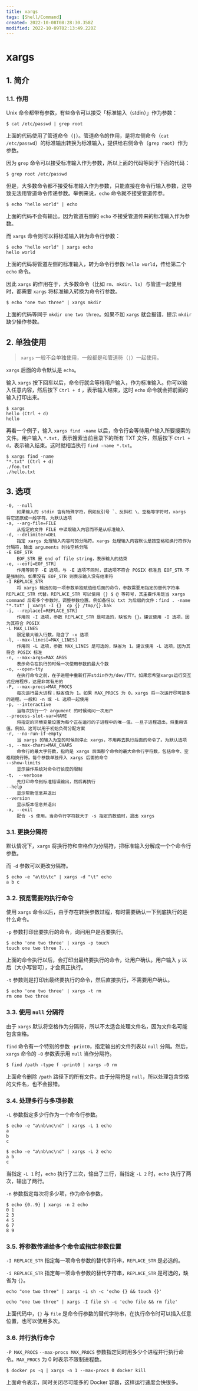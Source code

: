 ```yaml
---
title: xargs
tags: [Shell/Command]
created: 2022-10-08T08:28:30.358Z
modified: 2022-10-09T02:13:49.220Z
---
```


# xargs

## 1. 简介

### 1.1. 作用

Unix 命令都带有参数，有些命令可以接受「标准输入（stdin）」作为参数：

```shell
$ cat /etc/passwd | grep root
```

上面的代码使用了管道命令（`|`）。管道命令的作用，是将左侧命令（`cat /etc/passwd`）的标准输出转换为标准输入，提供给右侧命令（`grep root`）作为参数。

因为 `grep` 命令可以接受标准输入作为参数，所以上面的代码等同于下面的代码：

```shell
$ grep root /etc/passwd
```

但是，大多数命令都不接受标准输入作为参数，只能直接在命令行输入参数，这导致无法用管道命令传递参数。举例来说，`echo` 命令就不接受管道传参。

```shell
$ echo "hello world" | echo
```

上面的代码不会有输出。因为管道右侧的 `echo` 不接受管道传来的标准输入作为参数。

而 `xargs` 命令则可以将标准输入转为命令行参数：

```shell
$ echo "hello world" | xargs echo
hello world
```

上面的代码将管道左侧的标准输入，转为命令行参数 `hello world`，传给第二个 `echo` 命令。

因此 `xargs` 的作用在于，大多数命令（比如 `rm`、`mkdir`、`ls`）与管道一起使用时，都需要 `xargs` 将标准输入转换为命令行参数。

```shell
$ echo "one two three" | xargs mkdir
```

上面的代码等同于 `mkdir one two three`。如果不加 `xargs` 就会报错，提示 `mkdir` 缺少操作参数。

## 2. 单独使用

> `xargs` 一般不会单独使用，一般都是和管道符（`|`）一起使用。

`xargs` 后面的命令默认是 `echo`。

输入 `xargs` 按下回车以后，命令行就会等待用户输入，作为标准输入。你可以输入任意内容，然后按下 `Ctrl + d` ，表示输入结束，这时 `echo` 命令就会把前面的输入打印出来。

```shell
$ xargs
hello (Ctrl + d)
hello
```

再看一个例子，输入 `xargs find -name` 以后，命令行会等待用户输入所要搜索的文件。用户输入 `*.txt`，表示搜索当前目录下的所有 TXT 文件，然后按下 `Ctrl + d`，表示输入结束。这时就相当执行 `find -name *.txt`。

```shell
$ xargs find -name
"*.txt" (Ctrl + d)
./foo.txt
./hello.txt
```

## 3. 选项

```
-0, --null
    如果输入的 stdin 含有特殊字符，例如反引号 `、反斜杠 \、空格等字符时，xargs 将它还原成一般字符。为默认选项
-a, --arg-file=FILE
    从指定的文件 FILE 中读取输入内容而不是从标准输入
-d, --delimiter=DEL
    指定 xargs 处理输入内容时的分隔符。xargs 处理输入内容默认是按空格和换行符作为分隔符，输出 arguments 时按空格分隔
-E EOF_STR
    EOF_STR 是 end of file string，表示输入的结束
-e, --eof[=EOF_STR]
    作用等同于 -E 选项，与 -E 选项不同时，该选项不符合 POSIX 标准且 EOF_STR 不是强制的。如果没有 EOF_STR 则表示输入没有结束符
-I REPLACE_STR
    将 xargs 输出的每一项参数单独赋值给后面的命令，参数需要用指定的替代字符串 REPLACE_STR 代替。REPLACE_STR 可以使用 {} $ @ 等符号，其主要作用是当 xargs command 后有多个参数时，调整参数位置。例如备份以 txt 为后缀的文件：find . -name "*.txt" | xargs -I {}  cp {} /tmp/{}.bak
-i, --replace[=REPLACE_STR]
    作用同 -I 选项，参数 REPLACE_STR 是可选的，缺省为 {}。建议使用 -I 选项，因为其符合 POSIX
-L MAX_LINES
    限定最大输入行数。隐含了 -x 选项
-l, --max-lines[=MAX_LINES]
    作用同 -L 选项，参数 MAX_LINES 是可选的，缺省为 1。建议使用 -L 选项，因为其符合 POSIX 标准
-n, --max-args=MAX_ARGS
    表示命令在执行的时候一次使用参数的最大个数
-o, --open-tty
    在执行命令之前，在子进程中重新打开stdin作为/dev/TTY。如果您希望xargs运行交互式应用程序，这是非常有用的
-P, --max-procs=MAX_PROCS
    每次运行最大进程；缺省值为 1。如果 MAX_PROCS 为 0，xargs 将一次运行尽可能多的进程。一般和 -n 或 -L 选项一起使用
-p, --interactive
    当每次执行一个 argument 的时候询问一次用户
--process-slot-var=NAME
    将指定的环境变量设置为每个正在运行的子进程中的唯一值。一旦子进程退出，将重用该值。例如，这可以用于初始负荷分配方案
-r, --no-run-if-empty
    当 xargs 的输入为空的时候则停止 xargs，不用再去执行后面的命令了。为默认选项
-s, --max-chars=MAX_CHARS
    命令行的最大字符数，指的是 xargs 后面那个命令的最大命令行字符数，包括命令、空格和换行符。每个参数单独传入 xargs 后面的命令
--show-limits
    显示操作系统对命令行长度的限制
-t， --verbose
    先打印命令到标准错误输出，然后再执行
--help
    显示帮助信息并退出
--version
    显示版本信息并退出
-x, --exit
    配合 -s 使用，当命令行字符数大于 -s 指定的数值时，退出 xargs
```

### 3.1. 更换分隔符

默认情况下，`xargs` 将换行符和空格作为分隔符，把标准输入分解成一个个命令行参数。

而 `-d` 参数可以更改分隔符。

```shell
$ echo -e "a\tb\tc" | xargs -d "\t" echo
a b c
```

### 3.2. 预览需要的执行命令

使用 `xargs` 命令以后，由于存在转换参数过程，有时需要确认一下到底执行的是什么命令。

`-p` 参数打印出要执行的命令，询问用户是否要执行。

```shell
$ echo 'one two three' | xargs -p touch
touch one two three ?...
```

上面的命令执行以后，会打印出最终要执行的命令，让用户确认。用户输入 `y` 以后（大小写皆可），才会真正执行。

`-t` 参数则是打印出最终要执行的命令，然后直接执行，不需要用户确认。

```shell
$ echo 'one two three' | xargs -t rm
rm one two three
```

### 3.3. 使用 `null` 分隔符

由于 `xargs` 默认将空格作为分隔符，所以不太适合处理文件名，因为文件名可能包含空格。

`find` 命令有一个特别的参数 `-print0`，指定输出的文件列表以 `null` 分隔。然后，`xargs` 命令的 `-0` 参数表示用 `null` 当作分隔符。

```shell
$ find /path -type f -print0 | xargs -0 rm
```

上面命令删除 `/path` 路径下的所有文件。由于分隔符是 `null`，所以处理包含空格的文件名，也不会报错。

### 3.4. 处理多行与多项参数

`-L` 参数指定多少行作为一个命令行参数。

```shell
$ echo -e "a\nb\nc\nd" | xargs -L 1 echo
a
b
c

$ echo -e "a\nb\nc\nd" | xargs -L 2 echo
a b
c
```

当指定 `-L 1` 时，`echo` 执行了三次，输出了三行，当指定 `-L 2` 时，`echo` 执行了两次，输出了两行。

`-n` 参数指定每次将多少项，作为命令参数。

```shell
$ echo {0..9} | xargs -n 2 echo
0 1
2 3
4 5
6 7
8 9
```

### 3.5. 将参数传递给多个命令或指定参数位置

`-I REPLACE_STR` 指定每一项命令参数的替代字符串，`REPLACE_STR` 是必选的。

`-i REPLACE_STR` 指定每一项命令参数的替代字符串，`REPLACE_STR` 是可选的，缺省为 `{}`。

```shell
echo "one two three" | xargs -i sh -c 'echo {} && touch {}'

echo "one two three" | xargs -I file sh -c 'echo file && rm file'
```

上面代码中，`{}` 与 `file` 是命令行参数的替代字符串，在执行命令时可以插入任意位置，也可以使用多次。

### 3.6. 并行执行命令

`-P MAX_PROCS` `--max-procs MAX_PROCS` 参数指定同时用多少个进程并行执行命令。`MAX_PROCS` 为 0 时表示不限制进程数。

```shell
$ docker ps -q | xargs -n 1 --max-procs 0 docker kill
```

上面命令表示，同时关闭尽可能多的 Docker 容器，这样运行速度会快很多。